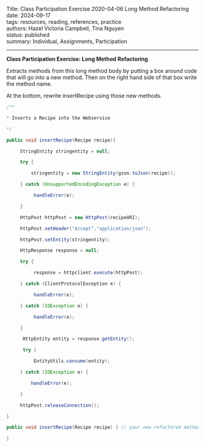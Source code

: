 Title: Class Participation Exercise 2020-04-06 Long Method Refactoring  
date: 2024-09-17    
tags: resources, reading, references, practice  
authors: Hazel Victoria Campbell, Tina Nguyen  
status: published  
summary: Individual, Assignments, Participation  

----
**Class Participation Exercise: Long Method Refactoring**

Extracts methods from this long method body by putting a box around code that will go into a new method. Then on the right hand side of that box write the method name.

At the bottom, rewrite insertRecipe using those new methods.

```.java
/**

* Inserts a Recipe into the Webservice

*/

public void insertRecipe(Recipe recipe){

     StringEntity stringentity = null;

     try {

         stringentity = new StringEntity(gson.toJson(recipe));

     } catch (UnsupportedEncodingException e) {

          handleError(e);

     }

     HttpPost httpPost = new HttpPost(recipeURI);

     httpPost.setHeader("Accept","application/json");

     httpPost.setEntity(stringentity);

     HttpResponse response = null;

     try {

          response = httpclient.execute(httpPost);

     } catch (ClientProtocolException e) {

          handleError(e);

     } catch (IOException e) {

          handleError(e);

     }

      HttpEntity entity = response.getEntity();

      try {

          EntityUtils.consume(entity);

     } catch (IOException e) {

         handleError(e);

     }

     httpPost.releaseConnection();

}

public void insertRecipe(Recipe recipe) { // your new refactored method

}
```